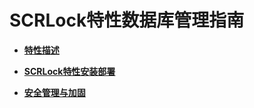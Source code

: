 # SCRLock特性数据库管理指南<a name="ZH-CN_TOPIC_0000001788281465"></a>

-   **[特性描述](特性描述-0.md)**  

-   **[SCRLock特性安装部署](SCRLock特性安装部署.md)**  

-   **[安全管理与加固](安全管理与加固-2.md)**  

